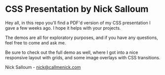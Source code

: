 # CSS Presentation by Nick Salloum

Hey all, in this repo you'll find a PDF'd version of my CSS presentation I gave a few weeks ago. I hope it helps with your projects.

The demos are all for exploratory purposes, and if you have any questions, feel free to come and ask me.

Be sure to check out the full demo as well, where I got into a nice responsive layout with grids, and some image overlays with CSS transitions.

Nick Salloum - nick@callmenick.com